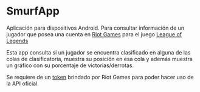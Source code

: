 # SmurfApp

Aplicación para dispositivos Android.
Para consultar información de un jugador que posea una cuenta en <a href="https://www.riotgames.com/en">Riot Games</a> para el juego <a href="https://www.leagueoflegends.com/">League of Legends</a>

Esta app consulta si un jugador se encuentra clasificado en alguna de las colas de clasificatoria, muestra su posición en esa cola y además muestra un gráfico con su porcentaje de victorias/derrotas.

Se requiere de un <a href="https://developer.riotgames.com/">token</a> brindado por Riot Games para poder hacer uso de la API oficial.
